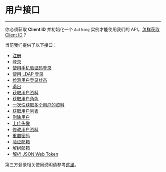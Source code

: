 # 用户接口

----------

你必须获取 **Client ID** 并初始化一个 ```Authing``` 实例才能使用我们的 API。[怎样获取 Client ID](/quick_start/howto.md) ?

当前我们提供了以下接口：

- [注册](https://docs.authing.cn/#/user_service/add_user)
- [登录](https://docs.authing.cn/#/user_service/login)
- [使用手机验证码登录](https://docs.authing.cn/#/user_service/login_by_phone_code)
- [使用 LDAP 登录](https://docs.authing.cn/#/user_service/login_by_ldap)
- [检测用户登录状态](https://docs.authing.cn/#/user_service/check_login_status)
- [退出](https://docs.authing.cn/#/user_service/logout)
- [获取用户资料](https://docs.authing.cn/#/user_service/get_user_info)
- [获取用户角色](https://docs.authing.cn/#/user_service/get_user_role)
- [一次性获取多个用户的资料](https://docs.authing.cn/#/user_service/user_patch)
- [获取用户列表](https://docs.authing.cn/#/user_service/get_user)
- [删除用户](https://docs.authing.cn/#/user_service/remove_user)
- [上传头像](https://docs.authing.cn/#/user_service/upload_avatar)
- [修改用户资料](https://docs.authing.cn/#/user_service/update_user)
- [重置密码](https://docs.authing.cn/#/user_service/reset_password)
- [验证邮箱](https://docs.authing.cn/#/user_service/verify_email)
- [解绑邮箱](https://docs.authing.cn/#/user_service/unbind_email)
- [解析 JSON Web Token](https://docs.authing.cn/#/user_service/jsonwebtoken)

第三方登录相关使用说明请参考[这里](https://docs.authing.cn/#/oauth/oauth)。
